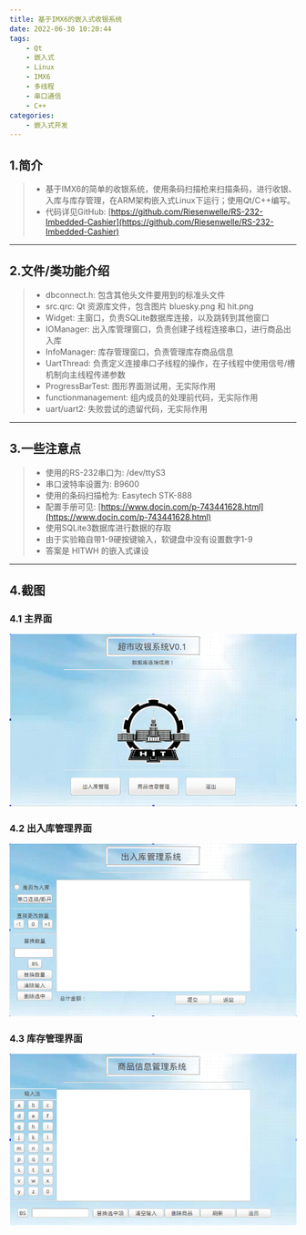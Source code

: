 ```yaml
---
title: 基于IMX6的嵌入式收银系统
date: 2022-06-30 10:20:44
tags: 
    - Qt
    - 嵌入式
    - Linux
    - IMX6
    - 多线程
    - 串口通信
    - C++
categories: 
    - 嵌入式开发
---
```


## 1.简介

> + 基于IMX6的简单的收银系统，使用条码扫描枪来扫描条码，进行收银、入库与库存管理，在ARM架构嵌入式Linux下运行；使用Qt/C++编写。
> + 代码详见GitHub: [https://github.com/Riesenwelle/RS-232-Imbedded-Cashier](https://github.com/Riesenwelle/RS-232-Imbedded-Cashier)

---

## 2.文件/类功能介绍

> + dbconnect.h: 包含其他头文件要用到的标准头文件
> + src.qrc: Qt 资源库文件，包含图片 bluesky.png 和 hit.png
> + Widget: 主窗口，负责SQLite数据库连接，以及跳转到其他窗口
> + IOManager: 出入库管理窗口，负责创建子线程连接串口，进行商品出入库
> + InfoManager: 库存管理窗口，负责管理库存商品信息
> + UartThread: 负责定义连接串口子线程的操作，在子线程中使用信号/槽机制向主线程传递参数
> + ProgressBarTest: 图形界面测试用，无实际作用
> + functionmanagement: 组内成员的处理前代码，无实际作用
> + uart/uart2: 失败尝试的遗留代码，无实际作用

---

## 3.一些注意点
 
> + 使用的RS-232串口为: /dev/ttyS3  
> + 串口波特率设置为: B9600  
> + 使用的条码扫描枪为: Easytech STK-888  
> + 配置手册可见: [https://www.docin.com/p-743441628.html](https://www.docin.com/p-743441628.html)  
> + 使用SQLite3数据库进行数据的存取  
> + 由于实验箱自带1-9硬按键输入，软键盘中没有设置数字1-9  
> + 答案是 HITWH 的嵌入式课设

---

## 4.截图

### 4.1 主界面
![avatar](../img/doc_imbedded_cashier_img1.png)

### 4.2 出入库管理界面
![avatar](../img/doc_imbedded_cashier_img2.png)

### 4.3 库存管理界面
![avatar](../img/doc_imbedded_cashier_img3.png)